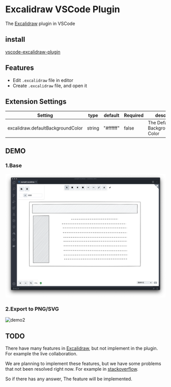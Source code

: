 # Excalidraw VSCode Plugin

The [Excalidraw](https://excalidraw.com/) plugin in VSCode

## install

[vscode-excalidraw-plugin](https://marketplace.visualstudio.com/items?itemName=jkchao.vscode-excalidraw-plugin)

## Features

- Edit `.excalidraw` file in editor
- Create `.excalidraw` file, and open it


## Extension Settings

| Setting        | type    | default      | Required | desc                                                          |
| -------------- | ------- | ------------ | -------- | ------------------------------------------------------------- |
| excalidraw.defaultBackgroundColor   | string  | "#ffffff"   | false     | The Default Background Color             |
## DEMO

### 1.Base

![demo1](./images/demo01.png)

### 2.Export to PNG/SVG

![demo2](./images/demo02.gif)

## TODO

There have many features in [Excalidraw](https://excalidraw.com/), but not implement in the plugin. For example the live collaboration.

We are planning to implement these features, but we have some problems that not been resolved right now. For example in [stackoverflow](https://stackoverflow.com/questions/62102767/how-to-use-window-crypto-subtle-in-vscode-webview).

So if there has any answer, The feature will be implemented.
